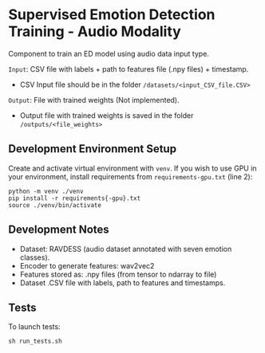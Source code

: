 # Supervised Emotion Detection Training - Audio Modality

Component to train an ED model using audio data input type. 

`Input`: CSV file with labels + path to features file (.npy files) + timestamp. 
- CSV Input file should be in the folder `/datasets/<input_CSV_file.CSV>`

`Output`: File with trained weights (Not implemented).
- Output file with trained weights is saved in the folder `/outputs/<file_weights>`

## Development Environment Setup
Create and activate virtual environment with `venv`. If you wish to use GPU in your environment, install requirements from `requirements-gpu.txt` (line 2):
``` 
python -m venv ./venv
pip install -r requirements{-gpu}.txt
source ./venv/bin/activate
```

## Development Notes
- Dataset: RAVDESS (audio dataset annotated with seven emotion classes).
- Encoder to generate features: wav2vec2
- Features stored as: .npy files (from tensor to ndarray to file)
- Dataset .CSV file with labels, path to features and timestamps. 

## Tests
To launch tests:
```
sh run_tests.sh
```